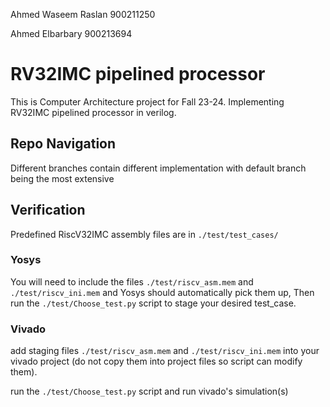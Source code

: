 
Ahmed Waseem Raslan 
900211250 

Ahmed Elbarbary 
900213694 

# RV32IMC pipelined processor
This is Computer Architecture project for Fall 23-24. 
Implementing RV32IMC pipelined processor in verilog. 

## Repo Navigation 
Different branches contain different implementation with default branch being the most extensive

## Verification 
Predefined RiscV32IMC assembly files are in ``./test/test_cases/``

### Yosys
You will need to include the files ``./test/riscv_asm.mem`` and ``./test/riscv_ini.mem`` and Yosys should automatically pick them up, Then run the ``./test/Choose_test.py`` script to stage your desired test_case.

### Vivado 
add staging files ``./test/riscv_asm.mem`` and ``./test/riscv_ini.mem`` into your vivado project 
	(do not copy them into project files so script can modify them).

run the ``./test/Choose_test.py`` script and run vivado's simulation(s)